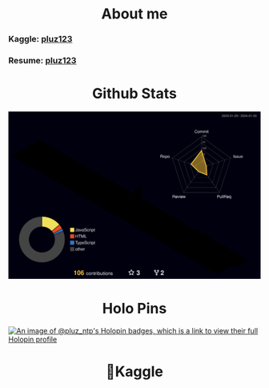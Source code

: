 <h1 align="center" >About me</h1>
<h3>Kaggle: <a href="https://www.kaggle.com/pluz123/competitions?tab=completed">  pluz123</a></h3>

<h3>Resume: <a href="https://drive.google.com/file/d/1-YWYrK72Trpe7KK1BuX6rwC-ptRZ3Qn2/view?usp=sharing">  pluz123</a></h3>
<h1 align="center" >Github Stats</h1>

![](./profile-3d-contrib/profile-night-rainbow.svg)

<h1 align="center">Holo Pins</h1>

[![An image of @pluz_ntp's Holopin badges, which is a link to view their full Holopin profile](https://holopin.me/pluz_ntp)](https://holopin.io/@pluz_ntp)
<h1 align="center">&#129497;Kaggle</h1>
<div align="center">
